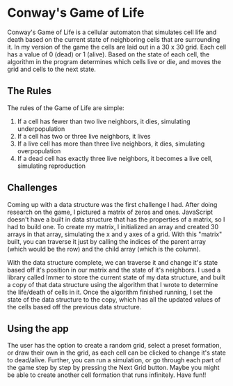 # Conway's Game of Life

Conway's Game of Life is a cellular automaton that simulates cell life and death based on the current state of neighboring cells that are surrounding it. In my version of the game the cells are laid out in a 30 x 30 grid. Each cell has a value of 0 (dead) or 1 (alive). Based on the state of each cell, the algorithm in the program determines which cells live or die, and moves the grid and cells to the next state.

## The Rules

The rules of the Game of Life are simple:
  1) If a cell has fewer than two live neighbors, it dies, simulating underpopulation
  2) If a cell has two or three live neighbors, it lives
  3) If a live cell has more than three live neighbors, it dies, simulating overpopulation
  4) If a dead cell has exactly three live neighbors, it becomes a live cell, simulating reproduction

## Challenges

Coming up with a data structure was the first challenge I had. After doing research on the game, I pictured a matrix of zeros and ones. JavaScript doesn't have a built in data structure that has the properties of a matrix, so I had to build one. To create my matrix, I initialized an array and created 30 arrays in that array, simulating the x and y axes of a grid. With this "matrix" built, you can traverse it just by calling the indices of the parent array (which would be the row) and the child array (which is the column).

With the data structure complete, we can traverse it and change it's state based off it's position in our matrix and the state of it's neighbors. I used a library called Immer to store the current state of my data structure, and built a copy of that data structure using the algorithm that I wrote to determine the life/death of cells in it. Once the algorithm finished running, I set the state of the data structure to the copy, which has all the updated values of the cells based off the previous data structure.

## Using the app

The user has the option to create a random grid, select a preset formation, or draw their own in the grid, as each cell can be clicked to change it's state to dead/alive. Further, you can run a simulation, or go through each part of the game step by step by pressing the Next Grid button. Maybe you might be able to create another cell formation that runs infinitely. Have fun!!
